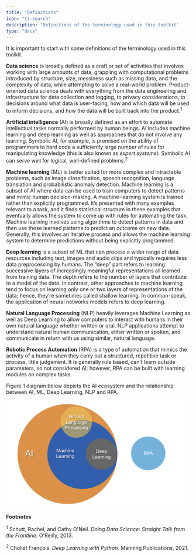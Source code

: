 ```yaml
---
title: "Definitions"
icon: "ti-search"
description: "Definitions of the terminology used in this toolkit"
type: "docs"
---
```


It is important to start with some definitions of the terminology used in this toolkit.  

**Data science** is broadly defined as a craft or set of activities that involves working with large amounts of data, grappling with computational problems introduced by structure, size, messiness such as missing data, and the complexity of data, while attempting to solve a real-world problem. Product-oriented data science deals with everything from the data engineering and infrastructure for data collection and logging, to privacy considerations, to decisions around what data is user-facing, how and which data will be used to inform decisions, and how the data will be built back into the product.<sup>1</sup> 

**Artificial intelligence** (AI) is broadly defined as an effort to automate intellectual tasks normally performed by human beings. AI includes machine learning and deep learning as well as approaches that do not involve any learning. Symbolic AI, for example, is premised on the ability of programmers to hard code a sufficiently large number of rules for manipulating knowledge (this is also known as *expert systems*). Symbolic AI can serve well for logical, well-defined problems.<sup>2</sup>  

**Machine learning** (ML) is better suited for more complex and intractable problems, such as image classification, speech recognition, language translation and probabilistic anomaly detection. Machine learning is a subset of AI where data can be used to train computers to detect patterns and mimic human decision-making. A machine-learning system is trained rather than explicitly programmed. It’s presented with many examples relevant to a task, and it finds statistical structure in these examples that eventually allows the system to come up with rules for automating the task. Machine learning involves using algorithms to detect patterns in data and then use those learned patterns to predict an outcome on new data. Generally, this involves an iterative process and allows the machine learning system to determine predictions without being explicitly programmed.  

**Deep learning** is a subset of ML that can process a wider range of data resources including text, images and audio clips and typically requires less data preprocessing by humans. The “deep” part refers to learning successive layers of increasingly meaningful representations all learned from training data. The depth refers to the number of layers that contribute to a model of the data.  In contrast, other approaches to machine learning tend to focus on learning only one or two layers of representations of the data; hence, they’re sometimes called shallow learning. In common-speak, the application of neural networks models refers to deep learning.  

**Natural Language Processing** (NLP) heavily leverages Machine Learning as well as Deep Learning to allow computers to interact with humans in their own natural language whether written or oral. NLP applications attempt to understand natural human communication, either written or spoken, and communicate in return with us using similar, natural language.  

**Robotic Process Automation** (RPA) is a type of automation that mimics the activity of a human when they carry out a structured, repetitive task or process, little judgement. It is generally rule based, can’t learn outside parameters, so not considered AI; however, RPA can be built with learning modules on complex tasks.  

Figure 1 diagram below depicts the AI ecosystem and the relationship between AI, ML, Deep Learning, NLP and RPA. 

![Figure 1: The AI ecosystem](ai-ecosystem.png)

**Footnotes**

<sup>1</sup> Schutt, Rachel, and Cathy O'Neil. *Doing Data Science: Straight Talk from the Frontline.* O'Reilly, 2013.

<sup>2</sup> Chollet François. *Deep Learning with Python.* Manning Publications, 2021.
